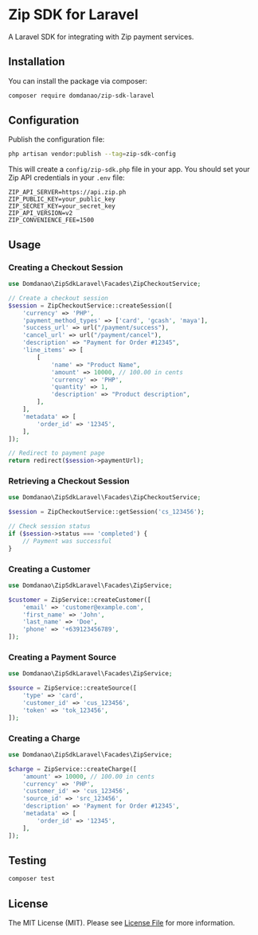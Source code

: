 # Zip SDK for Laravel

A Laravel SDK for integrating with Zip payment services.

## Installation

You can install the package via composer:

```bash
composer require domdanao/zip-sdk-laravel
```

## Configuration

Publish the configuration file:

```bash
php artisan vendor:publish --tag=zip-sdk-config
```

This will create a `config/zip-sdk.php` file in your app. You should set your Zip API credentials in your `.env` file:

```
ZIP_API_SERVER=https://api.zip.ph
ZIP_PUBLIC_KEY=your_public_key
ZIP_SECRET_KEY=your_secret_key
ZIP_API_VERSION=v2
ZIP_CONVENIENCE_FEE=1500
```

## Usage

### Creating a Checkout Session

```php
use Domdanao\ZipSdkLaravel\Facades\ZipCheckoutService;

// Create a checkout session
$session = ZipCheckoutService::createSession([
    'currency' => 'PHP',
    'payment_method_types' => ['card', 'gcash', 'maya'],
    'success_url' => url("/payment/success"),
    'cancel_url' => url("/payment/cancel"),
    'description' => "Payment for Order #12345",
    'line_items' => [
        [
            'name' => "Product Name",
            'amount' => 10000, // 100.00 in cents
            'currency' => 'PHP',
            'quantity' => 1,
            'description' => "Product description",
        ],
    ],
    'metadata' => [
        'order_id' => '12345',
    ],
]);

// Redirect to payment page
return redirect($session->paymentUrl);
```

### Retrieving a Checkout Session

```php
use Domdanao\ZipSdkLaravel\Facades\ZipCheckoutService;

$session = ZipCheckoutService::getSession('cs_123456');

// Check session status
if ($session->status === 'completed') {
    // Payment was successful
}
```

### Creating a Customer

```php
use Domdanao\ZipSdkLaravel\Facades\ZipService;

$customer = ZipService::createCustomer([
    'email' => 'customer@example.com',
    'first_name' => 'John',
    'last_name' => 'Doe',
    'phone' => '+639123456789',
]);
```

### Creating a Payment Source

```php
use Domdanao\ZipSdkLaravel\Facades\ZipService;

$source = ZipService::createSource([
    'type' => 'card',
    'customer_id' => 'cus_123456',
    'token' => 'tok_123456',
]);
```

### Creating a Charge

```php
use Domdanao\ZipSdkLaravel\Facades\ZipService;

$charge = ZipService::createCharge([
    'amount' => 10000, // 100.00 in cents
    'currency' => 'PHP',
    'customer_id' => 'cus_123456',
    'source_id' => 'src_123456',
    'description' => 'Payment for Order #12345',
    'metadata' => [
        'order_id' => '12345',
    ],
]);
```

## Testing

```bash
composer test
```

## License

The MIT License (MIT). Please see [License File](LICENSE.md) for more information.
